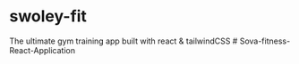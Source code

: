 # swoley-fit
 The ultimate gym training app built with react & tailwindCSS
#   S o v a - f i t n e s s - R e a c t - A p p l i c a t i o n  
 